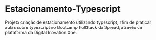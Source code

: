 # Estacionamento-Typescript
Projeto criação de estacionamento utilizando typescript, afim de praticar aulas sobre typescript no Bootcamp FullStack da Spread, através da plataforma da Digital Inovation One.
